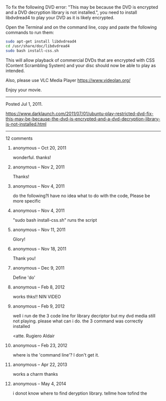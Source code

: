 To fix the following DVD error: "This may be because the DVD is encrypted and a DVD decryption library is not installed.", you need to install libdvdread4 to play your DVD as it is likely encrypted.

Open the Terminal and on the command line, copy and paste the following commands to run them:

```bash
sudo apt-get install libdvdread4
cd /usr/share/doc/libdvdread4
sudo bash install-css.sh
```

This will allow playback of commercial DVDs that are encrypted with CSS (Content Scrambling System) and your disc should now be able to play as intended.

Also, please use VLC Media Player https://www.videolan.org/

Enjoy your movie.

---

Posted Jul 1, 2011.

https://www.darklaunch.com/2011/07/01/ubuntu-play-restricted-dvd-fix-this-may-be-because-the-dvd-is-encrypted-and-a-dvd-decryption-library-is-not-installed.html

---

12 comments

<ol><li><div>

anonymous &ndash; Oct 20, 2011<div>

wonderful. thanks!

</div></div></li><li><div>

anonymous &ndash; Nov 2, 2011<div>

Thanks!

</div></div></li><li><div>

anonymous &ndash; Nov 4, 2011<div>

do the following?I have no idea what to do with the code, Please be more specific

</div></div></li><li><div>

anonymous &ndash; Nov 4, 2011<div>

"sudo bash install-css.sh" runs the script

</div></div></li><li><div>

anonymous &ndash; Nov 11, 2011<div>

Glory!

</div></div></li><li><div>

anonymous &ndash; Nov 18, 2011<div>

Thank you!

</div></div></li><li><div>

anonymous &ndash; Dec 9, 2011<div>

Define 'do'

</div></div></li><li><div>

anonymous &ndash; Feb 8, 2012<div>

works 
thks!!
NIN VIDEO

</div></div></li><li><div>

anonymous &ndash; Feb 9, 2012<div>

well i run de the 3 code line for library decriptor but my dvd media still not playing. please what can i do. the 3 command was correctly installed

<atte. Rugiero Aldair

</div></div></li><li><div>

anonymous &ndash; Feb 23, 2012<div>

where is the 'command line'? I don't get it.

</div></div></li><li><div>

anonymous &ndash; Apr 22, 2013<div>

works a charm thanks

</div></div></li><li><div>

anonymous &ndash; May 4, 2014<div>

i donot know where to find deryption library. tellme how tofind the

</div></div></li></ol>